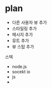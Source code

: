 # plan

<!-- - nodejs 프로젝트 초기 내용을 설정 -->
<!-- - 첫번째 뷰 초기 내용을 설정 -->
<!-- - room id 생성 -->
<!-- - 자신을 보는 뷰 추가 -->

- 다른 사용자 뷰 추가
- 스타일링 추가
- 메시지 추가
- 뮤트 추가
- 뷰 스탑 추가

스텍

- node.js
- socekt io
- js
-
